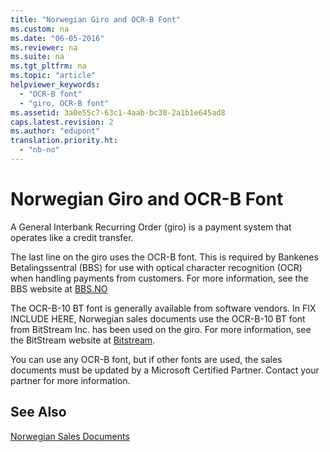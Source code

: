 ```yaml
---
title: "Norwegian Giro and OCR-B Font"
ms.custom: na
ms.date: "06-05-2016"
ms.reviewer: na
ms.suite: na
ms.tgt_pltfrm: na
ms.topic: "article"
helpviewer_keywords: 
  - "OCR-B font"
  - "giro, OCR-B font"
ms.assetid: 3a0e55c7-63c1-4aab-bc30-2a1b1e645ad8
caps.latest.revision: 2
ms.author: "edupont"
translation.priority.ht: 
  - "nb-no"
---
```

# Norwegian Giro and OCR-B Font
A General Interbank Recurring Order \(giro\) is a payment system that operates like a credit transfer.  
  
 The last line on the giro uses the OCR\-B font. This is required by Bankenes Betalingssentral \(BBS\) for use with optical character recognition \(OCR\) when handling payments from customers. For more information, see the BBS website at [BBS.NO](http://www.nets.eu/no-nb/Pages/default.aspx)  
  
 The OCR\-B\-10 BT font is generally available from software vendors. In FIX INCLUDE HERE<!--[!INCLUDE[navnow](../../ApplicationDesign/includes/navnow_md.md)] -->, Norwegian sales documents use the OCR\-B\-10 BT font from BitStream Inc. has been used on the giro. For more information, see the BitStream website at [Bitstream](http://www.bitstream.com/).  
  
 You can use any OCR\-B font, but if other fonts are used, the sales documents must be updated by a Microsoft Certified Partner. Contact your partner for more information.  
  
## See Also  
 [Norwegian Sales Documents](../../LocalFunctionalityForMicrosoftDynamicsNav2016/Norway/norwegian-sales-documents.md)